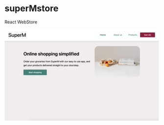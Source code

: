 # superMstore
React WebStore


![Home Page](superm-vite-react18-usefetch/screenshots/superMhome.png)


